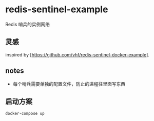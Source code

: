 # redis-sentinel-example
Redis 哨兵的实例网络

## 灵感

inspired by [https://github.com/vhf/redis-sentinel-docker-example].

## notes

- 每个哨兵需要单独的配置文件，防止的进程往里面写东西

## 启动方案

```bash
docker-compose up
```
